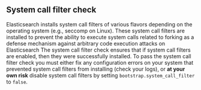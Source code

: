 ## System call filter check

Elasticsearch installs system call filters of various flavors depending on the operating system (e.g., seccomp on Linux). These system call filters are installed to prevent the ability to execute system calls related to forking as a defense mechanism against arbitrary code execution attacks on Elasticsearch The system call filter check ensures that if system call filters are enabled, then they were successfully installed. To pass the system call filter check you must either fix any configuration errors on your system that prevented system call filters from installing (check your logs), or **at your own risk** disable system call filters by setting `bootstrap.system_call_filter` to `false`.
